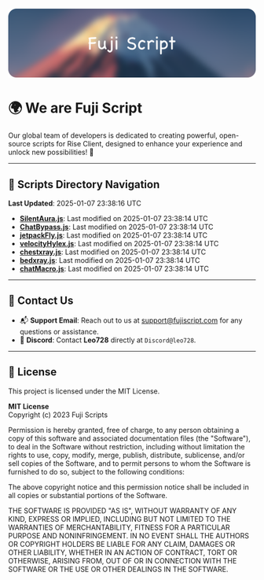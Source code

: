 ![Banner](.github/b.webp)

# 🌍 **We are Fuji Script**

Our global team of developers is dedicated to creating powerful, open-source scripts for Rise Client, designed to enhance your experience and unlock new possibilities! 🌟

---
<!-- SCRIPTS_NAVIGATION_START -->
## 📂 **Scripts Directory Navigation**

**Last Updated**: 2025-01-07 23:38:16 UTC

- **[SilentAura.js](scripts/SilentAura.js)**: Last modified on 2025-01-07 23:38:14 UTC
- **[ChatBypass.js](scripts/ChatBypass.js)**: Last modified on 2025-01-07 23:38:14 UTC
- **[jetpackFly.js](scripts/jetpackFly.js)**: Last modified on 2025-01-07 23:38:14 UTC
- **[velocityHylex.js](scripts/velocityHylex.js)**: Last modified on 2025-01-07 23:38:14 UTC
- **[chestxray.js](scripts/chestxray.js)**: Last modified on 2025-01-07 23:38:14 UTC
- **[bedxray.js](scripts/bedxray.js)**: Last modified on 2025-01-07 23:38:14 UTC
- **[chatMacro.js](scripts/chatMacro.js)**: Last modified on 2025-01-07 23:38:14 UTC

<!-- SCRIPTS_NAVIGATION_END -->

---

## 💬 **Contact Us**  
- 📬 **Support Email**: Reach out to us at [support@fujiscript.com](mailto:support@fujiscript.com) for any questions or assistance.  
- 💬 **Discord**: Contact **Leo728** directly at `Discord@leo728`.

---

## 📜 **License**

This project is licensed under the MIT License.  

**MIT License**  
Copyright (c) 2023 Fuji Scripts  

Permission is hereby granted, free of charge, to any person obtaining a copy of this software and associated documentation files (the "Software"), to deal in the Software without restriction, including without limitation the rights to use, copy, modify, merge, publish, distribute, sublicense, and/or sell copies of the Software, and to permit persons to whom the Software is furnished to do so, subject to the following conditions:  

The above copyright notice and this permission notice shall be included in all copies or substantial portions of the Software.  

THE SOFTWARE IS PROVIDED "AS IS", WITHOUT WARRANTY OF ANY KIND, EXPRESS OR IMPLIED, INCLUDING BUT NOT LIMITED TO THE WARRANTIES OF MERCHANTABILITY, FITNESS FOR A PARTICULAR PURPOSE AND NONINFRINGEMENT. IN NO EVENT SHALL THE AUTHORS OR COPYRIGHT HOLDERS BE LIABLE FOR ANY CLAIM, DAMAGES OR OTHER LIABILITY, WHETHER IN AN ACTION OF CONTRACT, TORT OR OTHERWISE, ARISING FROM, OUT OF OR IN CONNECTION WITH THE SOFTWARE OR THE USE OR OTHER DEALINGS IN THE SOFTWARE.  
